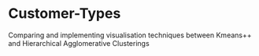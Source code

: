 # Customer-Types
Comparing and implementing visualisation techniques between Kmeans++ and Hierarchical Agglomerative Clusterings
